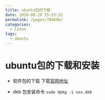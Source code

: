 ```yaml
---
title: ubuntu包的下载
date: 2020-08-28 15:53:52
permalink: /pages/784b9b/
categories: 
  - Linux
tags: 
  - ubuntu
---
```

# ubuntu包的下载和安装


- 软件包的下载
下载[官网地址](https://packages.ubuntu.com/)

- deb 包安装命令
  `sudo dpkg -i xxx.deb`